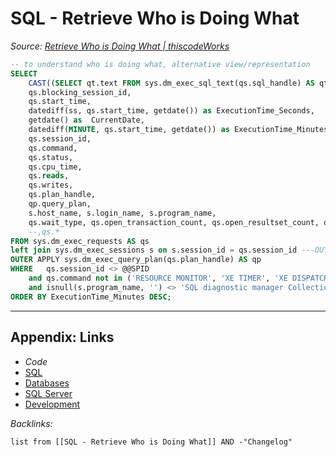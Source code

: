 # SQL - Retrieve Who is Doing What

*Source: [Retrieve Who is Doing What | thiscodeWorks](https://www.thiscodeworks.com/61faf2bfb783be0015bbaf80)*

````SQL
-- to understand who is doing what, alternative view/representation
SELECT
	CAST((SELECT qt.text FROM sys.dm_exec_sql_text(qs.sql_handle) AS qt FOR XML PATH('')) as xml) as query_text,
	qs.blocking_session_id,
	qs.start_time, 
	datediff(ss, qs.start_time, getdate()) as ExecutionTime_Seconds,
	getdate() as  CurrentDate,
	datediff(MINUTE, qs.start_time, getdate()) as ExecutionTime_Minutes,
	qs.session_id,
	qs.command,
	qs.status,
	qs.cpu_time, 
	qs.reads, 
	qs.writes, 
	qs.plan_handle,
	qp.query_plan,
	s.host_name, s.login_name, s.program_name,
	qs.wait_type, qs.open_transaction_count, qs.open_resultset_count, qs.row_count, qs.granted_query_memory, qs.transaction_isolation_level
	--,qs.*
FROM sys.dm_exec_requests AS qs
left join sys.dm_exec_sessions s on s.session_id = qs.session_id ---OUTER APPLY sys.dm_exec_sql_text(qs.sql_handle) AS qt
OUTER APPLY sys.dm_exec_query_plan(qs.plan_handle) AS qp
WHERE 	qs.session_id <> @@SPID
	and qs.command not in ('RESOURCE MONITOR', 'XE TIMER', 'XE DISPATCHER', 'LOG WRITER', 'LOCK MONITOR', 'TASK MANAGER', 'TASK MANAGER', 'CHECKPOINT', 'BRKR TASK', 'LAZY WRITER', 'SIGNAL HANDLER', 'TRACE QUEUE TASK', 'BRKR EVENT HNDLR', 'GHOST CLEANUP', 'RECOVERY WRITER', 'SYSTEM_HEALTH_MONITOR', 'RECEIVE', 'UNKNOWN TOKEN', 'FT FULL PASS', 'FT CRAWL MON')
	and isnull(s.program_name, '') <> 'SQL diagnostic manager Collection Service'
ORDER BY ExecutionTime_Minutes DESC;
````

---

## Appendix: Links

* *Code*
* [SQL](SQL.md)
* [Databases](../../MOCs/Databases.md)
* [SQL Server](../../../3-Resources/Tools/Developer%20Tools/Data%20Stack/Databases/SQL%20Server.md)
* [Development](../../MOCs/Development.md)

*Backlinks:*

````dataview
list from [[SQL - Retrieve Who is Doing What]] AND -"Changelog"
````

